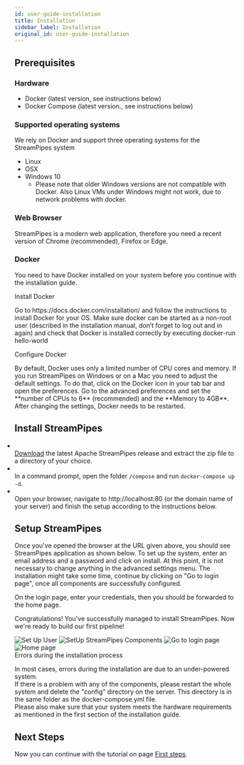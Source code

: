 ```yaml
---
id: user-guide-installation
title: Installation
sidebar_label: Installation
original_id: user-guide-installation
---
```

## Prerequisites

### Hardware

* Docker (latest version, see instructions below)
* Docker Compose (latest version., see instructions below)

### Supported operating systems
We rely on Docker and support three operating systems for the StreamPipes system

* Linux
* OSX
* Windows 10
    * Please note that older Windows versions are not compatible with Docker. Also Linux VMs under Windows might not work, due to network problems with docker.

### Web Browser
StreamPipes is a modern web application, therefore you need a recent version of Chrome (recommended), Firefox or Edge.

### Docker
You need to have Docker installed on your system before you continue with the installation guide.


<div class="admonition info">
<div class="admonition-title">Install Docker</div>
<p>Go to https://docs.docker.com/installation/ and follow the instructions to install Docker for your OS. Make sure docker can be started as a non-root user (described in the installation manual, don’t forget to log out and in again) and check that Docker is installed correctly by executing docker-run hello-world</p>
</div>

<div class="admonition info">
<div class="admonition-title">Configure Docker</div>
<p>By default, Docker uses only a limited number of CPU cores and memory.
       If you run StreamPipes on Windows or on a Mac you need to adjust the default settings.
       To do that, click on the Docker icon in your tab bar and open the preferences.
       Go to the advanced preferences and set the **number of CPUs to 6** (recommended) and the **Memory to 4GB**.
       After changing the settings, Docker needs to be restarted.</p></div>


## Install StreamPipes

<div class="tab-content" id="myTabContent">
    <div class="tab-pane fade show active" id="linux" role="tabpanel" aria-labelledby="linux-tab">
        <ul style="padding-left:0">
            <li class="installation-step">
                <div class="wrapper-container" style="align-items: center;justify-content: center;">
                    <div class="wrapper-step">
                        <span class="fa-stack fa-2x">
                             <i class="fas fa-circle fa-stack-2x sp-color-green"></i>
                             <strong class="fa-stack-1x" style="color:white;">1</strong>
                        </span>
                    </div>
                    <div class="wrapper-instruction">
                        <a href="https://www.apache.org/dyn/mirrors/mirrors.cgi?action=download&filename=incubator/streampipes/installer/0.67.0/apache-streampipes-installer-0.67.0-incubating-source-release.zip">Download</a>
                        the latest Apache StreamPipes release and extract the zip file to a directory of your choice.
                    </div>
                </div>
            </li>
            <li class="installation-step">
                <div class="wrapper-container" style="align-items: center;justify-content: center;">
                    <div class="wrapper-step">
                        <span class="fa-stack fa-2x">
                             <i class="fas fa-circle fa-stack-2x sp-color-green"></i>
                             <strong class="fa-stack-1x" style="color:white;">2</strong>
                        </span>
                    </div>
                    <div class="wrapper-instruction">
                       In a command prompt, open the folder <code>/compose</code> and run <code>docker-compose up -d</code>.
                    </div>
                </div>
            </li>
            <li class="installation-step">
                <div class="wrapper-container" style="align-items: center;justify-content: center;">
                    <div class="wrapper-step">
                        <span class="fa-stack fa-2x">
                             <i class="fas fa-circle fa-stack-2x sp-color-green"></i>
                             <strong class="fa-stack-1x" style="color:white;">3</strong>
                        </span>
                    </div>
                    <div class="wrapper-instruction">
                        Open your browser, navigate to http://localhost:80 (or the domain name of your server) and finish the setup according to the instructions below.
                    </div>
                </div>
            </li>
        </ul>
        </div>
    </div>

## Setup StreamPipes

Once you've opened the browser at the URL given above, you should see StreamPipes application as shown below.
To set up the system, enter an email address and a password and click on install.
At this point, it is not necessary to change anything in the advanced settings menu.
The installation might take some time, continue by clicking on "Go to login page", once all components are successfully configured.


On the login page, enter your credentials, then you should be forwarded to the home page.

Congratulations! You've successfully managed to install StreamPipes. Now we're ready to build our first pipeline!

<div class="my-carousel">
    <img src="/docs/img/quickstart/setup/01_register_user.png" alt="Set Up User"/>
    <img src="/docs/img/quickstart/setup/02_user_set_up.png" alt="SetUp StreamPipes Components"/>
    <img src="/docs/img/quickstart/setup/03_login.png" alt="Go to login page"/>
    <img src="/docs/img/quickstart/setup/04_home.png" alt="Home page"/>
</div>

<div class="admonition error">
<div class="admonition-title">Errors during the installation process</div>
<p>In most cases, errors during the installation are due to an under-powered system.<br/>
If there is a problem with any of the components, please restart the whole system and delete the "config" directory on the server.
   This directory is in the same folder as the docker-compose.yml file.<br/>
   Please also make sure that your system meets the hardware requirements as mentioned in the first section of the installation guide.</p>
</div>

## Next Steps

Now you can continue with the tutorial on page [First steps](user-guide-first-steps.md).
